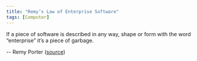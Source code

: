 ```yaml
---
title: "Remy’s Law of Enterprise Software"
tags: [Computer]
---
```


If a piece of software is described in any way, shape or form with the word
“enterprise” it’s a piece of garbage.

-- Remy Porter ([source][source])

[source]: http://thedailywtf.com/articles/the-enterprise-axe
